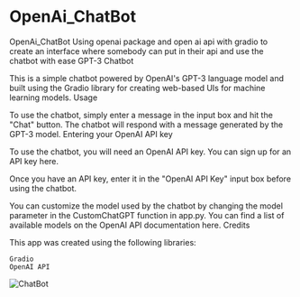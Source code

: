 # OpenAi_ChatBot
OpenAi_ChatBot Using openai package and open ai api with gradio to create an interface where somebody can put in their api and use the chatbot with ease
GPT-3 Chatbot

This is a simple chatbot powered by OpenAI's GPT-3 language model and built using the Gradio library for creating web-based UIs for machine learning models.
Usage

To use the chatbot, simply enter a message in the input box and hit the "Chat" button. The chatbot will respond with a message generated by the GPT-3 model.
Entering your OpenAI API key

To use the chatbot, you will need an OpenAI API key. You can sign up for an API key here.

Once you have an API key, enter it in the "OpenAI API Key" input box before using the chatbot.

You can customize the model used by the chatbot by changing the model parameter in the CustomChatGPT function in app.py. You can find a list of available models on the OpenAI API documentation here.
Credits

This app was created using the following libraries:

    Gradio
    OpenAI API

![ChatBot](https://user-images.githubusercontent.com/114453891/234654839-c809d9e8-c84d-4f52-b227-6be551df3366.png)
